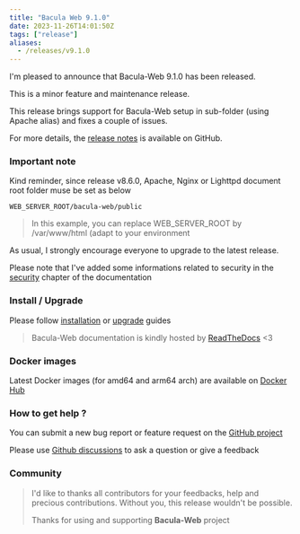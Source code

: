 ```yaml
---
title: "Bacula Web 9.1.0"
date: 2023-11-26T14:01:50Z
tags: ["release"]
aliases:
  - /releases/v9.1.0
---
```


I'm pleased to announce that Bacula-Web 9.1.0 has been released.

This is a minor feature and maintenance release.

This release brings support for Bacula-Web setup in sub-folder (using Apache alias) and fixes a couple of issues.

For more details, the [release notes](https://github.com/bacula-web/bacula-web/releases/tag/v9.1.0) is available on GitHub.

### Important note

Kind reminder, since release v8.6.0, Apache, Nginx or Lighttpd document root folder muse be set as below

``` shell
WEB_SERVER_ROOT/bacula-web/public
```

> In this example, you can replace WEB_SERVER_ROOT by /var/www/html (adapt to your environment

As usual, I strongly encourage everyone to upgrade to the latest release.

Please note that I've added some informations related to security in the [security](https://docs.bacula-web.org/en/latest/01_about/security.html) chapter of the documentation

### Install / Upgrade

Please follow [installation](https://docs.bacula-web.org/en/latest/02_install/index.html) or [upgrade](https://docs.bacula-web.org/en/latest/02_install/upgrade.html) guides

> Bacula-Web documentation is kindly hosted by [ReadTheDocs](https://readthedocs.org/) <3

### Docker images

Latest Docker images (for amd64 and arm64 arch) are available on [Docker Hub](https://hub.docker.com/r/baculaweb/bacula-web)

### How to get help ?

You can submit a new bug report or feature request on the [GitHub project](https://github.com/bacula-web/bacula-web/issues)

Please use [Github discussions](https://github.com/bacula-web/bacula-web/discussions) to ask a question
or give a feedback

### Community

> I'd like to thanks all contributors for your feedbacks, help and precious contributions.
> Without you, this release wouldn't be possible.
>
> Thanks for using and supporting **Bacula-Web** project
